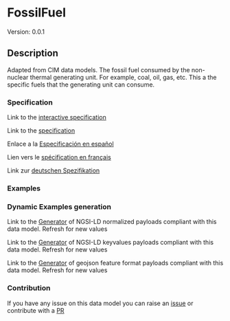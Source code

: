 # FossilFuel
Version: 0.0.1

## Description 

Adapted from CIM data models. The fossil fuel consumed by the non-nuclear thermal generating unit.   For example, coal, oil, gas, etc.   This a the specific fuels that the generating unit can consume.
### Specification

Link to the [interactive specification](https://swagger.lab.fiware.org/?url=https://github.com/smart-data-models/dataModel.EnergyCIM/blob/master/FossilFuel/swagger.yaml)

Link to the [specification](https://github.com/smart-data-models/dataModel.EnergyCIM/blob/master/FossilFuel/doc/spec.md)

Enlace a la [Especificación en español](https://github.com/smart-data-models/dataModel.EnergyCIM/blob/master/FossilFuel/doc/spec_ES.md)

Lien vers le [spécification en français](https://github.com/smart-data-models/dataModel.EnergyCIM/blob/master/FossilFuel/doc/spec_FR.md)

Link zur [deutschen Spezifikation](https://github.com/smart-data-models/dataModel.EnergyCIM/blob/master/FossilFuel/doc/spec_DE.md)
### Examples
### Dynamic Examples generation

Link to the [Generator](https://smartdatamodels.org/extra/ngsi-ld_generator.php?schemaUrl=https://raw.githubusercontent.com/smart-data-models/dataModel.EnergyCIM/master/FossilFuel/schema.json&email=info@smartdatamodels.org) of NGSI-LD normalized payloads compliant with this data model. Refresh for new values

Link to the [Generator](https://smartdatamodels.org/extra/ngsi-ld_generator_keyvalues.php?schemaUrl=https://raw.githubusercontent.com/smart-data-models/dataModel.EnergyCIM/master/FossilFuel/schema.json&email=info@smartdatamodels.org) of NGSI-LD keyvalues payloads compliant with this data model. Refresh for new values

Link to the [Generator](https://smartdatamodels.org/extra/geojson_features_generator_v1.0.php?schemaUrl=https://raw.githubusercontent.com/smart-data-models/dataModel.EnergyCIM/master/FossilFuel/schema.json&email=info@smartdatamodels.org) of geojson feature format payloads compliant with this data model. Refresh for new values
### Contribution

 If you have any issue on this data model you can raise an [issue](https://github.com/smart-data-models/dataModel.EnergyCIM/issues)  or contribute with a [PR](https://github.com/smart-data-models/dataModel.EnergyCIM/pulls)